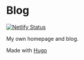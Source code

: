 # Blog

[![Netlify Status](https://api.netlify.com/api/v1/badges/c6d94747-e1f1-4045-8639-9f07e2f0291c/deploy-status)](https://app.netlify.com/sites/kind-noether-1dbaeb/deploys)

My own homepage and blog.

Made with [Hugo](https://gohugo.io)
